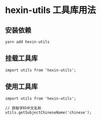 # hexin-utils 工具库用法

## 安装依赖
```
yarn add hexin-utils
```
## 挂载工具库
```
import utils from 'hexin-utils';
```
## 使用工具库
```
import utils from 'hexin-utils';

// 获取学科中文名称
utils.getSubjectChineseName('chinese');
```